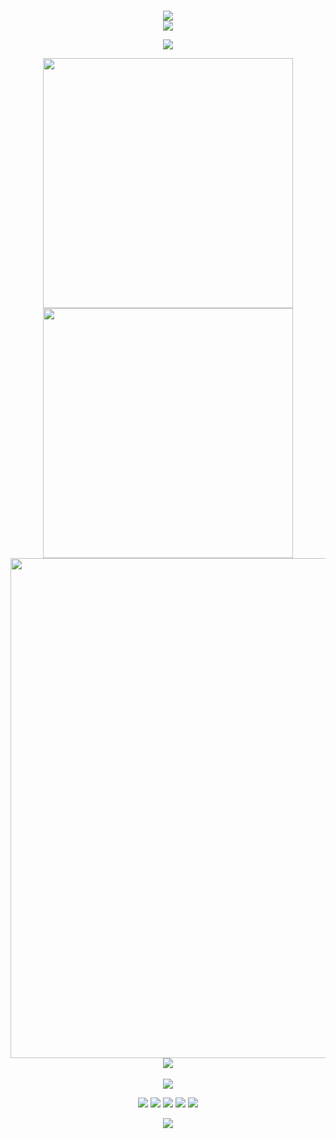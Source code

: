 
<!-- https://github.com/kyechan99/capsule-render -->
<p align="center">

<br>
<img align="center" src="https://count.getloli.com/get/@:XiaoMiaoICa?theme=rule34">
<br>
<img src="https://capsule-render.vercel.app/api?type=waving&color=timeGradient&height=300&&section=header&text=HI%20THERE!&fontSize=90&fontAlign=50&fontAlignY=30&desc=I%20am%20XiaoMiaoICa!&descAlign=50&descSize=30&descAlignY=60&animation=twinkling" />
</p>

<!-- https://github.com/DenverCoder1/readme-typing-svg -->
<p align="center">
<img src="https://readme-typing-svg.demolab.com?font=Orbitron&size=25&pause=1000&center=true&vCenter=true&random=false&width=600&lines=Welcome+to+my+GitHub+profile+page!;I+am+super+obsessed+with+programming!" />
</p>

<p align="center">
<!-- https://github.com/anuraghazra/github-readme-stats -->
<img align="center" width="400" src="https://github-readme-stats.vercel.app/api?username=XiaoMiaoICa&theme=transparent&show_icons=true&hide_border=true" />
<!-- https://github.com/DenverCoder1/github-readme-streak-stats -->
<img align="center" width="400" src="https://streak-stats.demolab.com?user=XiaoMiaoICa&theme=transparent&date_format=%5BY.%5Dn.j&hide_border=true" />
<br/>
<!-- https://github.com/Ashutosh00710/github-readme-activity-graph -->
<img width="800" src="https://github-readme-activity-graph.vercel.app/graph?username=XiaoMiaoICa&theme=github-compact&hide_border=true&area=true" />
<br/>
<!-- https://github.com/anuraghazra/github-readme-stats -->
<!-- <img align="center" src="https://github-readme-stats.vercel.app/api/wakatime?username=XiaoMiaoICa&theme=transparent&hide_border=true&layout=compact&langs_count=22" /> -->
<!-- https://github.com/anuraghazra/github-readme-stats -->
<img align="center" src="https://github-readme-stats.vercel.app/api/top-langs/?username=XiaoMiaoICa" />
<br/>
<br/>  
<!-- https://github.com/tandpfun/skill-icons -->
<img align="center" src="https://skillicons.dev/icons?i=py,cs,html,css,js,lua," />
  
</p>
<!-- https://github.com/badges/shields -->
<p align="center">
<a href="https://github.com/XiaoMiaoICa"><img src="https://img.shields.io/badge/GitHub-XiaoMiaoICa-blue?logo=github" /></a>
<a href="https://space.bilibili.com/1775750067"><img src="https://img.shields.io/badge/bilibili-苗萝缘莉雫-pink?logo=bilibili" /></a>
<a href="https://qm.qq.com/q/QrRIlBmXKK"><img src="https://img.shields.io/badge/X-XiaoMiaoIa-green?logo=tencentqq" /></a>
<a href="https://twitter.com/XiaoMiao_ICa"><img src="https://img.shields.io/badge/X-XiaoMiao_ICa-green?logo=x" /></a>
<a href="https://www.youtube.com/@XiaoMiao_ICa"><img src="https://img.shields.io/badge/YouTube-XiaoMiao_ICa-green?logo=youtube" /></a>


</p>

<!-- https://github.com/kyechan99/capsule-render -->
<p align="center">
<img src="https://capsule-render.vercel.app/api?type=waving&color=timeGradient&height=300&&section=footer&text=THE%20END!&fontSize=90&fontAlign=50&fontAlignY=70&desc=Hope%20your%20program%20is%20bug-free!&descAlign=50&descSize=30&descAlignY=40&animation=twinkling" />
</p>
